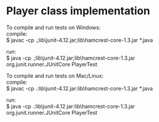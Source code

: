 # Player class implementation
To compile and run tests on Windows:<br />
compile:<br />
$ javac -cp .;lib\junit-4.12.jar;lib\hamcrest-core-1.3.jar *.java<br />

run:<br />
$ java -cp .;lib\junit-4.12.jar;lib\hamcrest-core-1.3.jar org.junit.runner.JUnitCore PlayerTest<br />

To compile and run tests on Mac/Linux:<br />
compile:<br />
$ javac -cp .:lib\junit-4.12.jar:lib\hamcrest-core-1.3.jar *.java<br />

run:<br />
$ java -cp .:lib\junit-4.12.jar:lib\hamcrest-core-1.3.jar org.junit.runner.JUnitCore PlayerTest<br />
